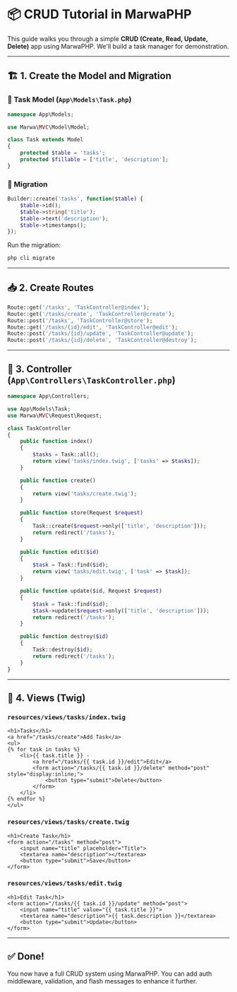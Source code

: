 # 📦 CRUD Tutorial in MarwaPHP

This guide walks you through a simple **CRUD (Create, Read, Update, Delete)** app using MarwaPHP. We'll build a task manager for demonstration.

---

## 🏗 1. Create the Model and Migration

### 📄 Task Model (`App\Models\Task.php`)

```php
namespace App\Models;

use Marwa\MVC\Model\Model;

class Task extends Model
{
    protected $table = 'tasks';
    protected $fillable = ['title', 'description'];
}
```

### 📂 Migration

```php
Builder::create('tasks', function($table) {
    $table->id();
    $table->string('title');
    $table->text('description');
    $table->timestamps();
});
```

Run the migration:

```bash
php cli migrate
```

---

## 📥 2. Create Routes

```php
Route::get('/tasks', 'TaskController@index');
Route::get('/tasks/create', 'TaskController@create');
Route::post('/tasks', 'TaskController@store');
Route::get('/tasks/{id}/edit', 'TaskController@edit');
Route::post('/tasks/{id}/update', 'TaskController@update');
Route::post('/tasks/{id}/delete', 'TaskController@destroy');
```

---

## 🧠 3. Controller (`App\Controllers\TaskController.php`)

```php
namespace App\Controllers;

use App\Models\Task;
use Marwa\MVC\Request\Request;

class TaskController
{
    public function index()
    {
        $tasks = Task::all();
        return view('tasks/index.twig', ['tasks' => $tasks]);
    }

    public function create()
    {
        return view('tasks/create.twig');
    }

    public function store(Request $request)
    {
        Task::create($request->only(['title', 'description']));
        return redirect('/tasks');
    }

    public function edit($id)
    {
        $task = Task::find($id);
        return view('tasks/edit.twig', ['task' => $task]);
    }

    public function update($id, Request $request)
    {
        $task = Task::find($id);
        $task->update($request->only(['title', 'description']));
        return redirect('/tasks');
    }

    public function destroy($id)
    {
        Task::destroy($id);
        return redirect('/tasks');
    }
}
```

---

## 🎨 4. Views (Twig)

### `resources/views/tasks/index.twig`

```twig
<h1>Tasks</h1>
<a href="/tasks/create">Add Task</a>
<ul>
{% for task in tasks %}
    <li>{{ task.title }} - 
        <a href="/tasks/{{ task.id }}/edit">Edit</a>
        <form action="/tasks/{{ task.id }}/delete" method="post" style="display:inline;">
            <button type="submit">Delete</button>
        </form>
    </li>
{% endfor %}
</ul>
```

### `resources/views/tasks/create.twig`

```twig
<h1>Create Task</h1>
<form action="/tasks" method="post">
    <input name="title" placeholder="Title">
    <textarea name="description"></textarea>
    <button type="submit">Save</button>
</form>
```

### `resources/views/tasks/edit.twig`

```twig
<h1>Edit Task</h1>
<form action="/tasks/{{ task.id }}/update" method="post">
    <input name="title" value="{{ task.title }}">
    <textarea name="description">{{ task.description }}</textarea>
    <button type="submit">Update</button>
</form>
```

---

## ✅ Done!

You now have a full CRUD system using MarwaPHP. You can add auth middleware, validation, and flash messages to enhance it further.

